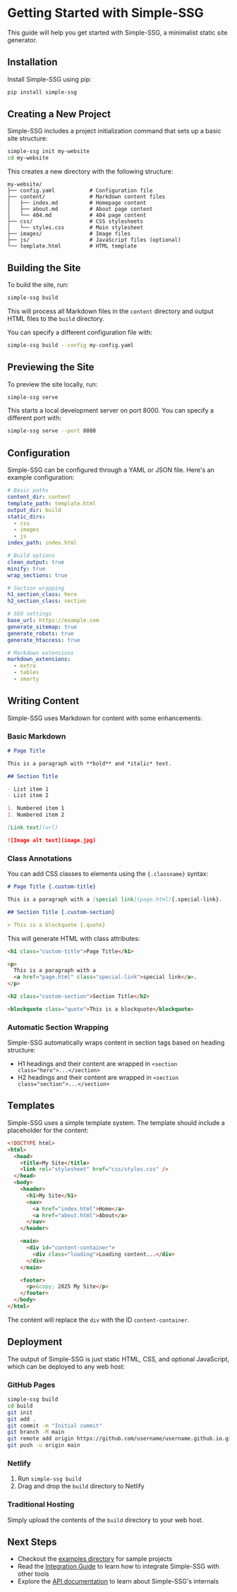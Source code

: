 # Getting Started with Simple-SSG

This guide will help you get started with Simple-SSG, a minimalist static site generator.

## Installation

Install Simple-SSG using pip:

```bash
pip install simple-ssg
```

## Creating a New Project

Simple-SSG includes a project initialization command that sets up a basic site structure:

```bash
simple-ssg init my-website
cd my-website
```

This creates a new directory with the following structure:

```
my-website/
├── config.yaml           # Configuration file
├── content/              # Markdown content files
│   ├── index.md          # Homepage content
│   ├── about.md          # About page content
│   └── 404.md            # 404 page content
├── css/                  # CSS stylesheets
│   └── styles.css        # Main stylesheet
├── images/               # Image files
├── js/                   # JavaScript files (optional)
└── template.html         # HTML template
```

## Building the Site

To build the site, run:

```bash
simple-ssg build
```

This will process all Markdown files in the `content` directory and output HTML files to the `build` directory.

You can specify a different configuration file with:

```bash
simple-ssg build --config my-config.yaml
```

## Previewing the Site

To preview the site locally, run:

```bash
simple-ssg serve
```

This starts a local development server on port 8000. You can specify a different port with:

```bash
simple-ssg serve --port 8080
```

## Configuration

Simple-SSG can be configured through a YAML or JSON file. Here's an example configuration:

```yaml
# Basic paths
content_dir: content
template_path: template.html
output_dir: build
static_dirs:
  - css
  - images
  - js
index_path: index.html

# Build options
clean_output: true
minify: true
wrap_sections: true

# Section wrapping
h1_section_class: hero
h2_section_class: section

# SEO settings
base_url: https://example.com
generate_sitemap: true
generate_robots: true
generate_htaccess: true

# Markdown extensions
markdown_extensions:
  - extra
  - tables
  - smarty
```

## Writing Content

Simple-SSG uses Markdown for content with some enhancements:

### Basic Markdown

```markdown
# Page Title

This is a paragraph with **bold** and *italic* text.

## Section Title

- List item 1
- List item 2

1. Numbered item 1
2. Numbered item 2

[Link text](url)

![Image alt text](image.jpg)
```

### Class Annotations

You can add CSS classes to elements using the `{.classname}` syntax:

```markdown
# Page Title {.custom-title}

This is a paragraph with a [special link](page.html){.special-link}.

## Section Title {.custom-section}

> This is a blockquote {.quote}
```

This will generate HTML with class attributes:

```html
<h1 class="custom-title">Page Title</h1>

<p>
  This is a paragraph with a
  <a href="page.html" class="special-link">special link</a>.
</p>

<h2 class="custom-section">Section Title</h2>

<blockquote class="quote">This is a blockquote</blockquote>
```

### Automatic Section Wrapping

Simple-SSG automatically wraps content in section tags based on heading structure:

- H1 headings and their content are wrapped in `<section class="hero">...</section>`
- H2 headings and their content are wrapped in `<section class="section">...</section>`

## Templates

Simple-SSG uses a simple template system. The template should include a placeholder for the content:

```html
<!DOCTYPE html>
<html>
  <head>
    <title>My Site</title>
    <link rel="stylesheet" href="css/styles.css" />
  </head>
  <body>
    <header>
      <h1>My Site</h1>
      <nav>
        <a href="index.html">Home</a>
        <a href="about.html">About</a>
      </nav>
    </header>

    <main>
      <div id="content-container">
        <div class="loading">Loading content...</div>
      </div>
    </main>

    <footer>
      <p>&copy; 2025 My Site</p>
    </footer>
  </body>
</html>
```

The content will replace the `div` with the ID `content-container`.

## Deployment

The output of Simple-SSG is just static HTML, CSS, and optional JavaScript, which can be deployed to any web host:

### GitHub Pages

```bash
simple-ssg build
cd build
git init
git add .
git commit -m "Initial commit"
git branch -M main
git remote add origin https://github.com/username/username.github.io.git
git push -u origin main
```

### Netlify

1. Run `simple-ssg build`
2. Drag and drop the `build` directory to Netlify

### Traditional Hosting

Simply upload the contents of the `build` directory to your web host.

## Next Steps

- Checkout the [examples directory](../examples/) for sample projects
- Read the [Integration Guide](integration-guide.md) to learn how to integrate Simple-SSG with other tools
- Explore the [API documentation](api.md) to learn about Simple-SSG's internals
